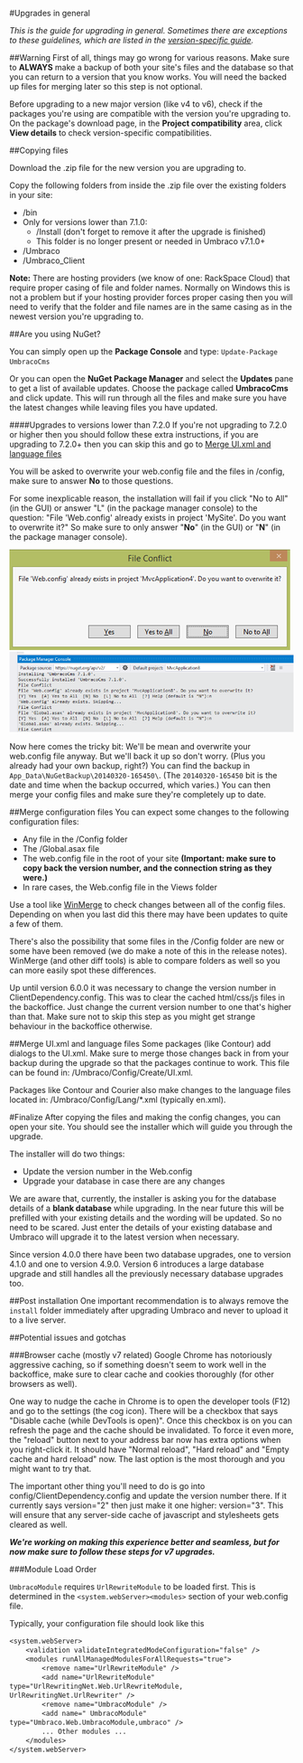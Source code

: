 #Upgrades in general

_This is the guide for upgrading in general. Sometimes there are exceptions to these guidelines, which are listed in the [version-specific guide](version-specific.md)._

##Warning
First of all, things may go wrong for various reasons. Make sure to **ALWAYS** make a backup of both your site's files and the database so that you can return to a version that you know works. You will need the backed up files for merging later so this step is not optional.

Before upgrading to a new major version (like v4 to v6), check if the packages you're using are compatible with the version you're upgrading to. On the package's download page, in the **Project compatibility** area, click **View details** to check version-specific compatibilities.

##Copying files

Download the .zip file for the new version you are upgrading to.

Copy the following folders from inside the .zip file over the existing folders in your site:

- /bin
- Only for versions lower than 7.1.0: 
   - /Install (don't forget to remove it after the upgrade is finished)
   - This folder is no longer present or needed in Umbraco v7.1.0+
- /Umbraco 
- /Umbraco_Client

**Note:** There are hosting providers (we know of one: RackSpace Cloud) that require proper casing of file and folder names. Normally on Windows this is not a problem but if your hosting provider forces proper casing then you will need to verify that the folder and file names are in the same casing as in the newest version you're upgrading to.

##Are you using NuGet?

You can simply open up the **Package Console** and type:
`Update-Package UmbracoCms`

Or you can open the **NuGet Package Manager** and select the **Updates** pane to get a list of available updates. Choose the package called **UmbracoCms** and click update. This will run through all the files and make sure you have the latest changes while leaving files you have updated.

####Upgrades to versions lower than 7.2.0
If you're not upgrading to 7.2.0 or higher then you should follow these extra instructions, if you are upgrading to 7.2.0+ then you can skip this and go to [Merge UI.xml and language files](#MergeUIxmlandlanguagefiles)

You will be asked to overwrite your web.config file and the files in /config, make sure to answer **No** to those questions.

For some inexplicable reason, the installation will fail if you click "No to All" (in the GUI) or answer "L" (in the package manager console) to the question: "File 'Web.config' already exists in project 'MySite'. Do you want to overwrite it?" So make sure to only answer "**No**" (in the GUI) or "**N**" (in the package manager console).

![](images/nuget-overwrite-dialog.png)
![](images/nuget-upgrade-overwrite.png)

Now here comes the tricky bit: We'll be mean and overwrite your web.config file anyway. But we'll back it up so don't worry. (Plus you already had your own backup, right?) You can find the backup in `App_Data\NuGetBackup\20140320-165450\`. (The `20140320-165450` bit is the date and time when the backup occurred, which varies.) You can then merge your config files and make sure they're completely up to date.

##Merge configuration files
You can expect some changes to the following configuration files:

* Any file in the /Config folder
* The /Global.asax file
* The web.config file in the root of your site **(Important: make sure to copy back the version number, and the connection string as they were.)**
* In rare cases, the Web.config file in the Views folder


Use a tool like [WinMerge](http://winmerge.org/ "WinMerge") to check changes between all of the config files. Depending on when you last did this there may have been updates to quite a few of them.

There's also the possibility that some files in the /Config folder are new or some have been removed (we do make a note of this in the release notes). WinMerge (and other diff tools) is able to compare folders as well so you can more easily spot these differences.

Up until version 6.0.0 it was necessary to change the version number in ClientDependency.config. This was to clear the cached html/css/js files in the backoffice. Just change the current version number to one that's higher than that. Make sure not to skip this step as you might get strange behaviour in the backoffice otherwise.

##Merge UI.xml and language files
Some packages (like Contour) add dialogs to the UI.xml. Make sure to merge those changes back in from your backup during the upgrade so that the packages continue to work. This file can be found in: /Umbraco/Config/Create/UI.xml.

Packages like Contour and Courier also make changes to the language files located in: /Umbraco/Config/Lang/*.xml (typically en.xml).

#Finalize
After copying the files and making the config changes, you can open your site. You should see the installer which will guide you through the upgrade. 

The installer will do two things:

* Update the version number in the Web.config 
* Upgrade your database in case there are any changes

We are aware that, currently, the installer is asking you for the database details of a **blank database** while upgrading. In the near future this will be prefilled with your existing details and the wording will be updated. So no need to be scared. Just enter the details of your existing database and Umbraco will upgrade it to the latest version when necessary.

Since version 4.0.0 there have been two database upgrades, one to version 4.1.0 and one to version 4.9.0. Version 6 introduces a large database upgrade and still handles all the previously necessary database upgrades too.

##Post installation
One important recommendation is to always remove the `install` folder immediately after upgrading Umbraco and never to upload it to a live server.

##Potential issues and gotchas

###Browser cache (mostly v7 related)
Google Chrome has notoriously aggressive caching, so if something doesn't seem to work well in the backoffice, make sure to clear cache and cookies thoroughly (for other browsers as well). 

One way to nudge the cache in Chrome is to open the developer tools (F12) and go to the settings (the cog icon). There will be a checkbox that says "Disable cache (while DevTools is open)". Once this checkbox is on you can refresh the page and the cache should be invalidated. To force it even more, the "reload" button next to your address bar now has extra options when you right-click it. It should have "Normal reload", "Hard reload" and "Empty cache and hard reload" now. The last option is the most thorough and you might want to try that.

The important other thing you'll need to do is go into config/ClientDependency.config and update the version number there. If it currently says version="2" then just make it one higher: version="3". This will ensure that any server-side cache of javascript and stylesheets gets cleared as well.

**_We're working on making this experience better and seamless, but for now make sure to follow these steps for v7 upgrades._**

###Module Load Order

`UmbracoModule` requires `UrlRewriteModule` to be loaded first. This is determined in the `<system.webServer><modules>` section of your web.config file. 

Typically, your configuration file should look like this

	<system.webServer>
    	<validation validateIntegratedModeConfiguration="false" />
    	<modules runAllManagedModulesForAllRequests="true">
      		<remove name="UrlRewriteModule" />
      		<add name="UrlRewriteModule" type="UrlRewritingNet.Web.UrlRewriteModule, UrlRewritingNet.UrlRewriter" />
      		<remove name="UmbracoModule" />
      		<add name=" UmbracoModule" type="Umbraco.Web.UmbracoModule,umbraco" />
			... Other modules ...
		</modules>
	</system.webServer>
